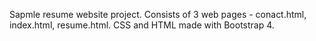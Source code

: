 Sapmle resume website project.
Consists of 3 web pages - conact.html, index.html, resume.html.
CSS and HTML made with Bootstrap 4.
   